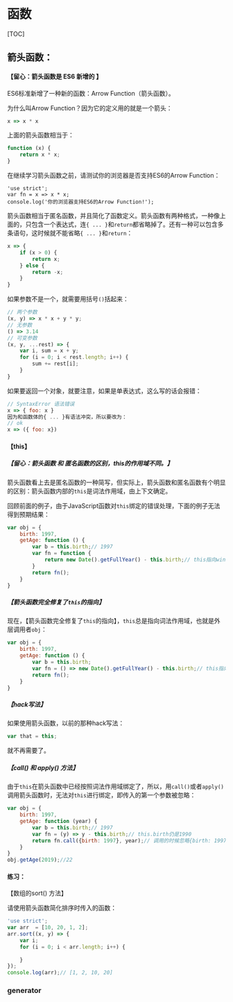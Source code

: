 # 函数

[TOC]

## 箭头函数：

#### 【留心：箭头函数是 ES6 新增的 】

ES6标准新增了一种新的函数：Arrow Function（箭头函数）。

为什么叫Arrow Function？因为它的定义用的就是一个箭头：

~~~javascript
x => x * x
~~~

上面的箭头函数相当于：

~~~javascript
function (x) {
    return x * x;
}
~~~

在继续学习箭头函数之前，请测试你的浏览器是否支持ES6的Arrow Function：

~~~javas
'use strict';
var fn = x => x * x;
console.log('你的浏览器支持ES6的Arrow Function!');
~~~

箭头函数相当于匿名函数，并且简化了函数定义。箭头函数有两种格式，一种像上面的，只包含一个表达式，连`{ ... }`和`return`都省略掉了。还有一种可以包含多条语句，这时候就不能省略`{ ... }`和`return`：

~~~JavaScript
x => {
    if (x > 0) {
        return x;
    } else {
        return -x;
    }
}
~~~

如果参数不是一个，就需要用括号`()`括起来：

~~~JavaScript
// 两个参数
(x, y) => x * x + y * y;
// 无参数
() => 3.14
// 可变参数
(x, y, ...rest) => {
    var i, sum = x + y;
    for (i = 0; i < rest.length; i++) {
        sum += rest[i];
    }
}
~~~

如果要返回一个对象，就要注意，如果是单表达式，这么写的话会报错：

~~~javascript
// SyntaxError 语法错误
x => { foo: x }
因为和函数体的{ ... }有语法冲突，所以要改为：
// ok
x => ({ foo: x})
~~~

#### 【this】

##### 【留心：箭头函数 和 匿名函数的区别，this的作用域不同。】

箭头函数看上去是匿名函数的一种简写，但实际上，箭头函数和匿名函数有个明显的区别：箭头函数内部的`this`是词法作用域，由上下文确定。

回顾前面的例子，由于JavaScript函数对`this`绑定的错误处理，下面的例子无法得到预期结果：

~~~JavaScript
var obj = {
    birth: 1997,
    getAge: function () {
        var b = this.birth;// 1997
        var fn = function {
            return new Date().getFullYear() - this.birth;// this指向window或undefined
        }
        return fn();
    }
}
~~~

##### 【箭头函数完全修复了`this`的指向】

现在，【箭头函数完全修复了`this`的指向】，`this`总是指向词法作用域，也就是外层调用者`obj`：

~~~JavaScript
var obj = {
    birth: 1997,
    getAge: function () {
        var b = this.birth;
        var fn = () => new Date().getFullYear() - this.birth;// this指向obj对象
        return fn();
    }
}
~~~

##### 【hack写法】

如果使用箭头函数，以前的那种hack写法：

~~~JavaScript
var that = this;
~~~

就不再需要了。

##### 【call() 和 apply() 方法】

由于`this`在箭头函数中已经按照词法作用域绑定了，所以，用`call()`或者`apply()`调用箭头函数时，无法对`this`进行绑定，即传入的第一个参数被忽略：

~~~javascript
var obj = {
    birth: 1997,
    getAge: function (year) {
        var b = this.birth;// 1997
        var fn = (y) => y - this.birth;// this.birth仍是1990
        return fn.call({birth: 1997}, year);// 调用的时候忽略{birth: 1997}参数
    }
}
obj.getAge(2019);//22
~~~

#### 练习：

【数组的sort() 方法】

请使用箭头函数简化排序时传入的函数：

~~~JavaScript
'use strict';
var arr  = [10, 20, 1, 2];
arr.sort((x, y) => {
    var i;
    for (i = 0; i < arr.length; i++) {
        
    }
});
console.log(arr);// [1, 2, 10, 20]
~~~



### generator